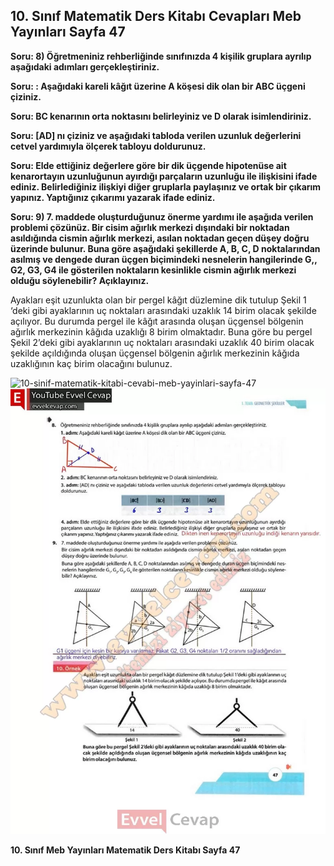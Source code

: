 ## 10. Sınıf Matematik Ders Kitabı Cevapları Meb Yayınları Sayfa 47

**Soru: 8) Öğretmeniniz rehberliğinde sınıfınızda 4 kişilik gruplara ayrılıp aşağıdaki adımları gerçekleştiriniz.**

**Soru: : Aşağıdaki kareli kâğıt üzerine A köşesi dik olan bir ABC üçgeni çiziniz.**

**Soru: BC kenarının orta noktasını belirleyiniz ve D olarak isimlendiriniz.**

**Soru: [AD] nı çiziniz ve aşağıdaki tabloda verilen uzunluk değerlerini cetvel yardımıyla ölçerek tabloyu doldurunuz.**

**Soru: Elde ettiğiniz değerlere göre bir dik üçgende hipotenüse ait kenarortayın uzunluğunun ayırdığı parçaların uzunluğu ile ilişkisini ifade ediniz. Belirlediğiniz ilişkiyi diğer gruplarla paylaşınız ve ortak bir çıkarım yapınız. Yaptığınız çıkarımı yazarak ifade ediniz.**

**Soru: 9) 7. maddede oluşturduğunuz önerme yardımı ile aşağıda verilen problemi çözünüz. Bir cisim ağırlık merkezi dışındaki bir noktadan asıldığında cismin ağırlık merkezi, asılan noktadan geçen düşey doğru üzerinde bulunur. Buna göre aşağıdaki şekillerde A, B, C, D noktalarından asılmış ve dengede duran üçgen biçimindeki nesnelerin hangilerinde G,, G2, G3, G4 ile gösterilen noktaların kesinlikle cismin ağırlık merkezi olduğu söylenebilir? Açıklayınız.**

Ayakları eşit uzunlukta olan bir pergel kâğıt düzlemine dik tutulup Şekil 1 ‘deki gibi ayaklarının uç noktaları arasındaki uzaklık 14 birim olacak şekilde açılıyor. Bu durumda pergel ile kâğıt arasında oluşan üçgensel bölgenin ağırlık merkezinin kâğıda uzaklığı 8 birim olmaktadır. Buna göre bu pergel Şekil 2’deki gibi ayaklarının uç noktaları arasındaki uzaklık 40 birim olacak şekilde açıldığında oluşan üçgensel bölgenin ağırlık merkezinin kâğıda uzaklığının kaç birim olacağını bulunuz.

![10-sinif-matematik-kitabi-cevabi-meb-yayinlari-sayfa-47]()![10-sinif-matematik-kitabi-cevabi-meb-yayinlari-sayfa-47](./image1.webp)

**10. Sınıf Meb Yayınları Matematik Ders Kitabı Sayfa 47**